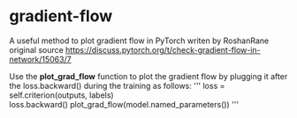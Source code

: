 # gradient-flow
 A useful method to plot gradient flow in PyTorch writen by RoshanRane
original source https://discuss.pytorch.org/t/check-gradient-flow-in-network/15063/7

Use the **plot_grad_flow** function to plot the gradient flow by plugging it after the loss.backward() during the training as follows:
'''
loss = self.criterion(outputs, labels)  
loss.backward()
plot_grad_flow(model.named_parameters())
'''
